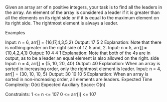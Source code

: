Given an array arr of n positive integers, your task is to find all the leaders in the array. An element of the array is considered a leader if it is greater than all the elements on its right side or if it is equal to the maximum element on its right side. The rightmost element is always a leader.

Examples

Input: n = 6, arr[] = {16,17,4,3,5,2}
Output: 17 5 2
Explanation: Note that there is nothing greater on the right side of 17, 5 and, 2.
Input: n = 5, arr[] = {10,4,2,4,1}
Output: 10 4 4 1
Explanation: Note that both of the 4s are in output, as to be a leader an equal element is also allowed on the right. side
Input: n = 4, arr[] = {5, 10, 20, 40} 
Output: 40
Explanation: When an array is sorted in increasing order, only the rightmost element is leader.
Input: n = 4, arr[] = {30, 10, 10, 5} 
Output: 30 10 10 5
Explanation: When an array is sorted in non-increasing order, all elements are leaders.
Expected Time Complexity: O(n)
Expected Auxiliary Space: O(n)

Constraints:
1 <= n <= 107
0 <= arr[i] <= 107
